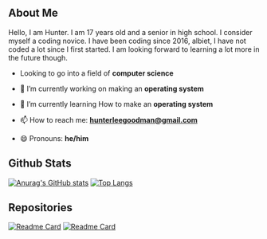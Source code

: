 ## About Me
Hello, I am Hunter. I am 17 years old and a senior in high school. I consider myself a coding novice. I have been coding since 2016, albiet, I have not coded a lot since I first started. I am looking forward to learning a lot more in the future though.

* Looking to go into a field of **computer science** 

* 🔭 I’m currently working on making an **operating system**

* 🌱 I’m currently learning How to make an **operating system**

* 📫 How to reach me: **hunterleegoodman@gmail.com**

* 😄 Pronouns: **he/him**

## Github Stats

[![Anurag's GitHub stats](https://github-readme-stats.vercel.app/api?username=theticarcher38&theme=synthwave)](https://github.com/anuraghazra/github-readme-stats) [![Top Langs](https://github-readme-stats.vercel.app/api/top-langs/?username=theticarcher38&theme=synthwave)](https://github.com/anuraghazra/github-readme-stats)

## Repositories

[![Readme Card](https://github-readme-stats.vercel.app/api/pin/?username=theticarcher38&theme=synthwave&repo=LawsForPaws)](https://github.com/theticarcher38/LawsForPaws) [![Readme Card](https://github-readme-stats.vercel.app/api/pin/?username=theticarcher38&theme=synthwave&repo=Web_Server)](https://github.com/anuraghazra/github-readme-stats)
